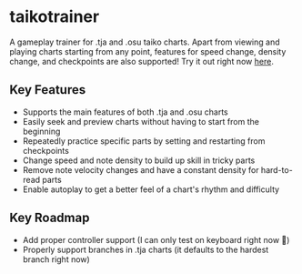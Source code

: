 # taikotrainer

A gameplay trainer for .tja and .osu taiko charts. Apart from viewing and playing charts starting from any point, features for speed change, density change, and checkpoints are also supported! Try it out right now [here]().

## Key Features

- Supports the main features of both .tja and .osu charts
- Easily seek and preview charts without having to start from the beginning
- Repeatedly practice specific parts by setting and restarting from checkpoints
- Change speed and note density to build up skill in tricky parts
- Remove note velocity changes and have a constant density for hard-to-read parts
- Enable autoplay to get a better feel of a chart's rhythm and difficulty

## Key Roadmap

- Add proper controller support (I can only test on keyboard right now 🥺)
- Properly support branches in .tja charts (it defaults to the hardest branch right now)

